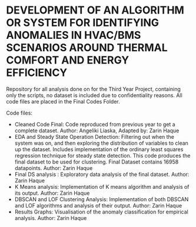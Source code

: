 # DEVELOPMENT OF AN ALGORITHM OR SYSTEM FOR IDENTIFYING ANOMALIES IN HVAC/BMS SCENARIOS AROUND THERMAL COMFORT AND ENERGY EFFICIENCY
Repository for all analysis done on for the Third Year Project, containing only the scripts, no dataset is included due to confidentiality reasons. All code files are placed in the Final Codes Folder. 

Code files: 
* Cleaned Code Final: Code reproduced from previous year to get a complete dataset. Author: Angeliki Liaska, Adapted by: Zarin Haque
* EDA and Steady State Operation Detection: Filtering out when the system was on, and then exploring the distribution of variables to clean up the dataset. Includes implementation of the ordinary least squares regression technique for steady state detection. This code produces the final dataset to be used for clustering. Final Dataset contains 16958 datapoints. Author: Zarin Haque 
* Final DS analysis : Exploratory data analysis of the final dataset. Author: Zarin Haque 
* K Means analysis: Implementation of K means algorithm and analysis of its output. Author: Zarin Haque 
* DBSCAN and LOF Clustering Analysis: Implementation of both DBSCAN and LOF algorithms and analysis of their output. Author: Zarin Haque 
* Results Graphs: Visualisation of the anomaly classification for empirical analysis. Author: Zarin Haque
